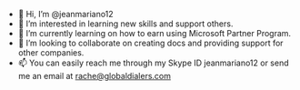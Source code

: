 - 👋 Hi, I’m @jeanmariano12
- 👀 I’m interested in learning new skills and support others.
- 🌱 I’m currently learning on how to earn using Microsoft Partner Program.
- 💞️ I’m looking to collaborate on creating docs and providing support for other companies.
- 📫 You can easily reach me through my Skype ID jeanmariano12 or send me an email at rache@globaldialers.com

<!---
jeanmariano12/jeanmariano12 is a ✨ special ✨ repository because its `README.md` (this file) appears on your GitHub profile.
You can click the Preview link to take a look at your changes.
--->
